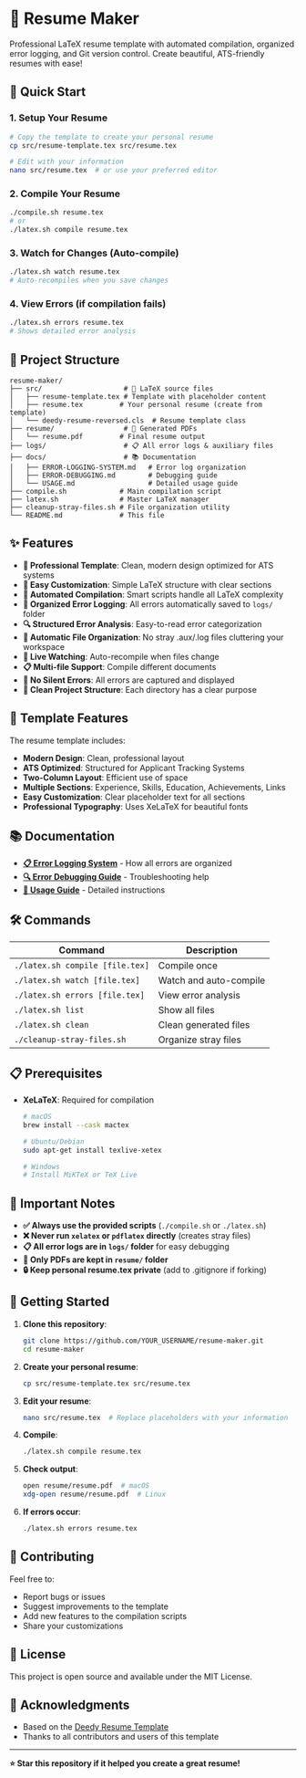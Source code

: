# 📄 Resume Maker

Professional LaTeX resume template with automated compilation, organized error logging, and Git version control. Create beautiful, ATS-friendly resumes with ease!

## 🚀 Quick Start

### **1. Setup Your Resume**
```bash
# Copy the template to create your personal resume
cp src/resume-template.tex src/resume.tex

# Edit with your information
nano src/resume.tex  # or use your preferred editor
```

### **2. Compile Your Resume**
```bash
./compile.sh resume.tex
# or
./latex.sh compile resume.tex
```

### **3. Watch for Changes (Auto-compile)**
```bash
./latex.sh watch resume.tex
# Auto-recompiles when you save changes
```

### **4. View Errors (if compilation fails)**
```bash
./latex.sh errors resume.tex
# Shows detailed error analysis
```

## 📁 Project Structure

```
resume-maker/
├── src/                    # 📝 LaTeX source files
│   ├── resume-template.tex # Template with placeholder content
│   ├── resume.tex         # Your personal resume (create from template)
│   └── deedy-resume-reversed.cls  # Resume template class
├── resume/                 # 📄 Generated PDFs
│   └── resume.pdf         # Final resume output
├── logs/                   # 📋 All error logs & auxiliary files
├── docs/                   # 📚 Documentation
│   ├── ERROR-LOGGING-SYSTEM.md   # Error log organization
│   ├── ERROR-DEBUGGING.md        # Debugging guide
│   └── USAGE.md                  # Detailed usage guide
├── compile.sh             # Main compilation script
├── latex.sh               # Master LaTeX manager
├── cleanup-stray-files.sh # File organization utility
└── README.md              # This file
```

## ✨ Features

- **🎯 Professional Template**: Clean, modern design optimized for ATS systems
- **📝 Easy Customization**: Simple LaTeX structure with clear sections
- **🔧 Automated Compilation**: Smart scripts handle all LaTeX complexity
- **🎯 Organized Error Logging**: All errors automatically saved to `logs/` folder
- **🔍 Structured Error Analysis**: Easy-to-read error categorization
- **🧹 Automatic File Organization**: No stray .aux/.log files cluttering your workspace
- **👀 Live Watching**: Auto-recompile when files change
- **📋 Multi-file Support**: Compile different documents
- **🚨 No Silent Errors**: All errors are captured and displayed
- **📁 Clean Project Structure**: Each directory has a clear purpose

## 🎯 Template Features

The resume template includes:
- **Modern Design**: Clean, professional layout
- **ATS Optimized**: Structured for Applicant Tracking Systems
- **Two-Column Layout**: Efficient use of space
- **Multiple Sections**: Experience, Skills, Education, Achievements, Links
- **Easy Customization**: Clear placeholder text for all sections
- **Professional Typography**: Uses XeLaTeX for beautiful fonts

## 📚 Documentation

- **[📋 Error Logging System](docs/ERROR-LOGGING-SYSTEM.md)** - How all errors are organized
- **[🔍 Error Debugging Guide](docs/ERROR-DEBUGGING.md)** - Troubleshooting help
- **[📖 Usage Guide](docs/USAGE.md)** - Detailed instructions

## 🛠️ Commands

| Command | Description |
|---------|-------------|
| `./latex.sh compile [file.tex]` | Compile once |
| `./latex.sh watch [file.tex]` | Watch and auto-compile |
| `./latex.sh errors [file.tex]` | View error analysis |
| `./latex.sh list` | Show all files |
| `./latex.sh clean` | Clean generated files |
| `./cleanup-stray-files.sh` | Organize stray files |

## 📋 Prerequisites

- **XeLaTeX**: Required for compilation
  ```bash
  # macOS
  brew install --cask mactex
  
  # Ubuntu/Debian
  sudo apt-get install texlive-xetex
  
  # Windows
  # Install MiKTeX or TeX Live
  ```

## 🚨 Important Notes

- **✅ Always use the provided scripts** (`./compile.sh` or `./latex.sh`)
- **❌ Never run `xelatex` or `pdflatex` directly** (creates stray files)
- **📋 All error logs are in `logs/` folder** for easy debugging
- **📄 Only PDFs are kept in `resume/` folder**
- **🔒 Keep personal resume.tex private** (add to .gitignore if forking)

## 🔧 Getting Started

1. **Clone this repository**:
   ```bash
   git clone https://github.com/YOUR_USERNAME/resume-maker.git
   cd resume-maker
   ```

2. **Create your personal resume**:
   ```bash
   cp src/resume-template.tex src/resume.tex
   ```

3. **Edit your resume**: 
   ```bash
   nano src/resume.tex  # Replace placeholders with your information
   ```

4. **Compile**: 
   ```bash
   ./latex.sh compile resume.tex
   ```

5. **Check output**: 
   ```bash
   open resume/resume.pdf  # macOS
   xdg-open resume/resume.pdf  # Linux
   ```

6. **If errors occur**: 
   ```bash
   ./latex.sh errors resume.tex
   ```

## 🤝 Contributing

Feel free to:
- Report bugs or issues
- Suggest improvements to the template
- Add new features to the compilation scripts
- Share your customizations

## 📄 License

This project is open source and available under the MIT License.

## 🙏 Acknowledgments

- Based on the [Deedy Resume Template](https://github.com/deedy/Deedy-Resume)
- Thanks to all contributors and users of this template

---

**⭐ Star this repository if it helped you create a great resume!**
